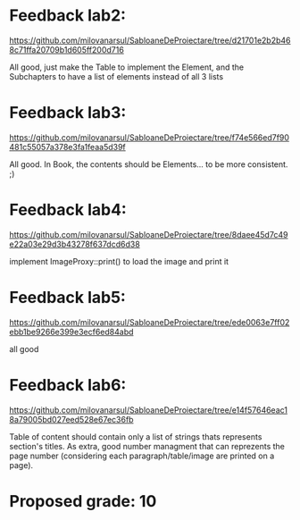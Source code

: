 # Feedback lab2:
https://github.com/milovanarsul/SabloaneDeProiectare/tree/d21701e2b2b468c71ffa20709b1d605ff200d716

All good, just make the Table to implement the Element, and the Subchapters to have a list of elements instead of all 3 lists

# Feedback lab3: 
https://github.com/milovanarsul/SabloaneDeProiectare/tree/f74e566ed7f90481c55057a378e3fa1feaa5d39f

All good. 
In Book, the contents should be Elements... to be more consistent. ;)

# Feedback lab4:
https://github.com/milovanarsul/SabloaneDeProiectare/tree/8daee45d7c49e22a03e29d3b43278f637dcd6d38

implement ImageProxy::print() to load the image and print it

# Feedback lab5:
https://github.com/milovanarsul/SabloaneDeProiectare/tree/ede0063e7ff02ebb1be9266e399e3ecf6ed84abd

all good

# Feedback lab6:
https://github.com/milovanarsul/SabloaneDeProiectare/tree/e14f57646eac18a79005bd027eed528e67ec36fb

Table of content should contain only a list of strings thats represents section's titles. As extra, good number managment that can reprezents the page number (considering each paragraph/table/image are printed on a page).

# Proposed grade: 10
